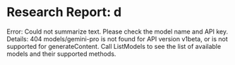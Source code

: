 # Research Report: d

Error: Could not summarize text. Please check the model name and API key. Details: 404 models/gemini-pro is not found for API version v1beta, or is not supported for generateContent. Call ListModels to see the list of available models and their supported methods.